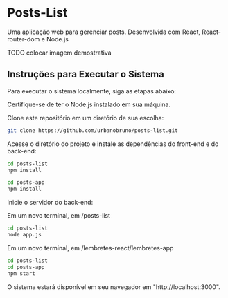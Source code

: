 # Posts-List
Uma aplicação web para gerenciar posts. Desenvolvida com React, React-router-dom e Node.js

TODO colocar imagem demostrativa

## Instruções para Executar o Sistema
Para executar o sistema localmente, siga as etapas abaixo:

Certifique-se de ter o Node.js instalado em sua máquina.

Clone este repositório em um diretório de sua escolha:

```bash
git clone https://github.com/urbanobruno/posts-list.git
```

Acesse o diretório do projeto e instale as dependências do front-end e do back-end:

```bash
cd posts-list
npm install
```

```bash
cd posts-app
npm install
```

Inicie o servidor do back-end:

Em um novo terminal, em /posts-list

```bash
cd posts-list
node app.js
```

Em um novo terminal, em /lembretes-react/lembretes-app

```bash
cd posts-list
cd posts-app
npm start
```

O sistema estará disponível em seu navegador em "http://localhost:3000".
